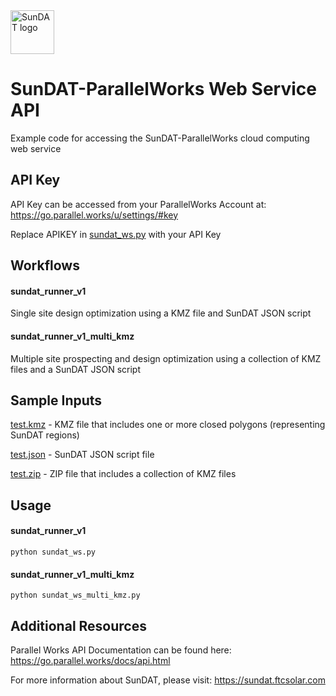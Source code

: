 <img src="https://sundat.ftcsolar.com/portal/wp-content/uploads/2016/04/V3_Logo_Name.png" alt="SunDAT logo" height="70" >

# SunDAT-ParallelWorks Web Service API
Example code for accessing the SunDAT-ParallelWorks cloud computing web service

## API Key
API Key can be accessed from your ParallelWorks Account at:
https://go.parallel.works/u/settings/#key

Replace APIKEY in [sundat_ws.py](sundat_ws.py) with your API Key

## Workflows
#### sundat_runner_v1
Single site design optimization using a KMZ file and SunDAT JSON script

#### sundat_runner_v1_multi_kmz
Multiple site prospecting and design optimization using a collection of KMZ files and a SunDAT JSON script

## Sample Inputs
[test.kmz](sample_inputs/test.kmz) - KMZ file that includes one or more closed polygons (representing SunDAT regions)

[test.json](sample_inputs/test.json) - SunDAT JSON script file

[test.zip](sample_inputs/test.zip) - ZIP file that includes a collection of KMZ files

## Usage
#### sundat_runner_v1
    python sundat_ws.py

#### sundat_runner_v1_multi_kmz
    python sundat_ws_multi_kmz.py

## Additional Resources
Parallel Works API Documentation can be found here:
https://go.parallel.works/docs/api.html

For more information about SunDAT, please visit:
https://sundat.ftcsolar.com
